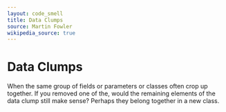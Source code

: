 ```yaml
---
layout: code_smell
title: Data Clumps
source: Martin Fowler
wikipedia_source: true
---
```


# Data Clumps
When the same group of fields or parameters or classes often crop up together. If you removed one of the, would the remaining elements of the data clump still make sense? Perhaps they belong together in a new class. 